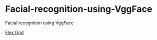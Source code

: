 # Facial-recognition-using-VggFace
Facial recognition using VggFace


[Flex Grid](http://exemplo.com/)
